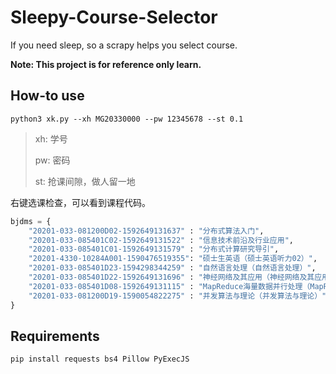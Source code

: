 # Sleepy-Course-Selector

If you need sleep, so a scrapy helps you select course. 

**Note: This project is for reference only learn.**



## How-to use

```shell
python3 xk.py --xh MG20330000 --pw 12345678 --st 0.1
```



> xh: 学号
>
> pw: 密码
>
> st: 抢课间隙，做人留一地



右键选课检查，可以看到课程代码。

```python
bjdms = {
    "20201-033-081200D02-1592649131637" : "分布式算法入门",
    "20201-033-085401C02-1592649131522" : "信息技术前沿及行业应用",
    "20201-033-085401C01-1592649131579" : "分布式计算研究导引",
    "20201-4330-10284A001-1590476519355": "硕士生英语（硕士英语听力02）",
    "20201-033-085401D23-1594298344259" : "自然语言处理（自然语言处理）",
    "20201-033-085401D22-1592649131696" : "神经网络及其应用（神经网络及其应用）",
    "20201-033-085401D08-1592649131115" : "MapReduce海量数据并行处理（MapReduce海量数据并行处理）",
    "20201-033-081200D19-1590054822275" : "并发算法与理论（并发算法与理论）" 
}
```





## Requirements

```shell
pip install requests bs4 Pillow PyExecJS
```

